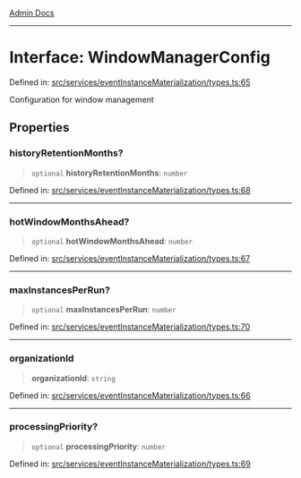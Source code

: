 [Admin Docs](/)

***

# Interface: WindowManagerConfig

Defined in: [src/services/eventInstanceMaterialization/types.ts:65](https://github.com/gautam-divyanshu/talawa-api/blob/de42235531e11387f0ad0479547630845dbc8b37/src/services/eventInstanceMaterialization/types.ts#L65)

Configuration for window management

## Properties

### historyRetentionMonths?

> `optional` **historyRetentionMonths**: `number`

Defined in: [src/services/eventInstanceMaterialization/types.ts:68](https://github.com/gautam-divyanshu/talawa-api/blob/de42235531e11387f0ad0479547630845dbc8b37/src/services/eventInstanceMaterialization/types.ts#L68)

***

### hotWindowMonthsAhead?

> `optional` **hotWindowMonthsAhead**: `number`

Defined in: [src/services/eventInstanceMaterialization/types.ts:67](https://github.com/gautam-divyanshu/talawa-api/blob/de42235531e11387f0ad0479547630845dbc8b37/src/services/eventInstanceMaterialization/types.ts#L67)

***

### maxInstancesPerRun?

> `optional` **maxInstancesPerRun**: `number`

Defined in: [src/services/eventInstanceMaterialization/types.ts:70](https://github.com/gautam-divyanshu/talawa-api/blob/de42235531e11387f0ad0479547630845dbc8b37/src/services/eventInstanceMaterialization/types.ts#L70)

***

### organizationId

> **organizationId**: `string`

Defined in: [src/services/eventInstanceMaterialization/types.ts:66](https://github.com/gautam-divyanshu/talawa-api/blob/de42235531e11387f0ad0479547630845dbc8b37/src/services/eventInstanceMaterialization/types.ts#L66)

***

### processingPriority?

> `optional` **processingPriority**: `number`

Defined in: [src/services/eventInstanceMaterialization/types.ts:69](https://github.com/gautam-divyanshu/talawa-api/blob/de42235531e11387f0ad0479547630845dbc8b37/src/services/eventInstanceMaterialization/types.ts#L69)
